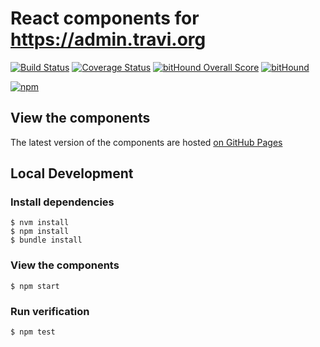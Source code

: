# React components for https://admin.travi.org

[![Build Status](https://img.shields.io/travis/travi/admin.travi.org-components.svg?style=flat)](https://travis-ci.org/travi/admin.travi.org-components)
[![Coverage Status](http://img.shields.io/coveralls/travi/admin.travi.org-components.svg?style=flat)](https://coveralls.io/r/travi/admin.travi.org-components?branch=master)
[![bitHound Overall Score](https://www.bithound.io/github/travi/admin.travi.org-components/badges/score.svg)](https://www.bithound.io/github/travi/admin.travi.org-components)
[![bitHound](https://img.shields.io/bithound/dependencies/github/travi/admin.travi.org-components.svg?maxAge=2592000)](https://www.bithound.io/github/travi/admin.travi.org-components)

[![npm](https://img.shields.io/npm/v/@travi/admin.travi.org-components.svg?maxAge=2592000)](https://www.npmjs.com/package/@travi/admin.travi.org-components)

## View the components

The latest version of the components are hosted [on GitHub Pages](https://travi.github.io/admin.travi.org-components)

## Local Development

### Install dependencies

```
$ nvm install
$ npm install
$ bundle install
```

### View the components
```
$ npm start
```

### Run verification
```
$ npm test
```
